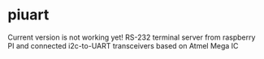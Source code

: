 # piuart
Current version is not working yet!
RS-232 terminal server from raspberry PI and connected i2c-to-UART transceivers based on Atmel Mega IC

